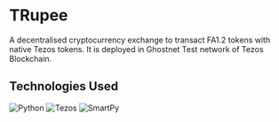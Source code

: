 # TRupee
A decentralised cryptocurrency exchange to transact FA1.2 tokens with native Tezos tokens. It is deployed in Ghostnet Test network of Tezos Blockchain.

## Technologies Used
![Python](https://img.shields.io/badge/Python-20232A?style=for-the-badge&logo=python&logoColor=C12A3B)
![Tezos](https://img.shields.io/badge/Tezos-20232A?style=for-the-badge&logo=Tezos&logoColor=C12A3B)
![SmartPy](https://img.shields.io/badge/SmartPy-20232A?style=for-the-badge&logo=S&logoColor=C12A3B)
